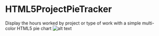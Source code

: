 # HTML5ProjectPieTracker
Display the hours worked by project or type of work with a simple multi-color HTML5 pie chart
![alt text](https://www.dropbox.com/s/pxepdj7oyukf4tp/HTML5PieChart.PNG?raw=1)
